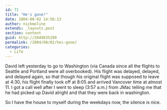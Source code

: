 ```yaml
---
id: 71
title: "He's gone!"
date: 2004-08-02 14:56:13
author: nickmoline
extends: _layouts.post
section: content
guid: http://2049835299
permalink: /2004/08/02/hes-gone/
categories:
  - Life
---
```

David left yesterday to go to Washington (via Canada since all the flights to Seattle and Portland were all overbooked). His flight was delayed, delayed, and delayed again, so that though his original flight was supposed to leave at 4:30, his flight finally took off at 8:05 and arrived Vancover time at almost 11. I got a call well after I went to sleep (3:57 a.m.) from JMac telling me that he had picked up David alright and that they were back in washington.

So I have the house to myself during the weekdays now, the silence is nice.
